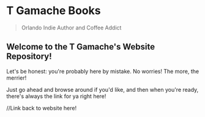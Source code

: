 # T Gamache Books
> Orlando Indie Author and Coffee Addict

## Welcome to the T Gamache's Website Repository!

Let's be honest: you're probably here by mistake. No worries! The more, the merrier!

Just go ahead and browse around if you'd like, and then when you're ready, there's always the link for ya right here!

//Link back to website here!
